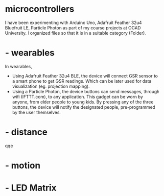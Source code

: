# microcontrollers
I have been experimenting with Arduino Uno, Adafruit Feather 32u4 Bluefruit LE, Particle Photon as part of my course projects at OCAD University. I organized files so that it is in a suitable category (Folder). 
# - wearables
In wearables,
- Using Adafruit Feather 32u4 BLE, the device will connect GSR sensor to a smart phone to get GSR readings. Which can be later used for data visualization (eg. projection mapping).
- Using a Particle Photon, the device buttons can send messages, through wifi (IFTTT.com), to any application. This gadget can be worn by anyone, from elder people to young kids. By pressing any of the three buttons, the device will notify the designated people, pre-programmed by the user themselves.
# - distance

qqe
# - motion

# - LED Matrix

